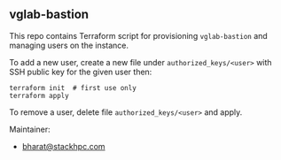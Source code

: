 vglab-bastion
-------------

This repo contains Terraform script for provisioning `vglab-bastion` and
managing users on the instance.

To add a new user, create a new file under `authorized_keys/<user>` with SSH
public key for the given user then:

    terraform init  # first use only
    terraform apply

To remove a user, delete file `authorized_keys/<user>` and apply.

Maintainer:
- bharat@stackhpc.com
